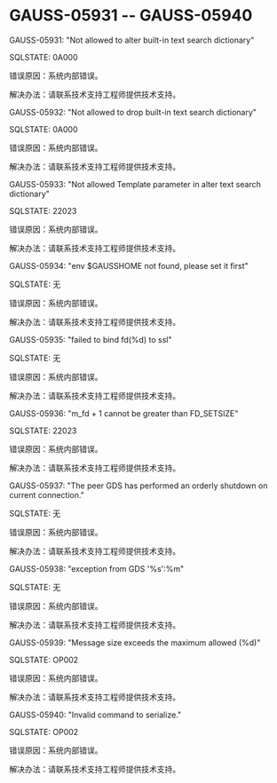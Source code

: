 # GAUSS-05931 -- GAUSS-05940<a name="ZH-CN_TOPIC_0302072623"></a>

GAUSS-05931: "Not allowed to alter built-in text search dictionary"

SQLSTATE: 0A000

错误原因：系统内部错误。

解决办法：请联系技术支持工程师提供技术支持。

GAUSS-05932: "Not allowed to drop built-in text search dictionary"

SQLSTATE: 0A000

错误原因：系统内部错误。

解决办法：请联系技术支持工程师提供技术支持。

GAUSS-05933: "Not allowed Template parameter in alter text search dictionary"

SQLSTATE: 22023

错误原因：系统内部错误。

解决办法：请联系技术支持工程师提供技术支持。

GAUSS-05934: "env $GAUSSHOME not found, please set it first"

SQLSTATE: 无

错误原因：系统内部错误。

解决办法：请联系技术支持工程师提供技术支持。

GAUSS-05935: "failed to bind fd\(%d\) to ssl"

SQLSTATE: 无

错误原因：系统内部错误。

解决办法：请联系技术支持工程师提供技术支持。

GAUSS-05936: "m\_fd + 1 cannot be greater than FD\_SETSIZE"

SQLSTATE: 22023

错误原因：系统内部错误。

解决办法：请联系技术支持工程师提供技术支持。

GAUSS-05937: "The peer GDS has performed an orderly shutdown on current connection."

SQLSTATE: 无

错误原因：系统内部错误。

解决办法：请联系技术支持工程师提供技术支持。

GAUSS-05938: "exception from GDS '%s':%m"

SQLSTATE: 无

错误原因：系统内部错误。

解决办法：请联系技术支持工程师提供技术支持。

GAUSS-05939: "Message size exceeds the maximum allowed \(%d\)"

SQLSTATE: OP002

错误原因：系统内部错误。

解决办法：请联系技术支持工程师提供技术支持。

GAUSS-05940: "Invalid command to serialize."

SQLSTATE: OP002

错误原因：系统内部错误。

解决办法：请联系技术支持工程师提供技术支持。

